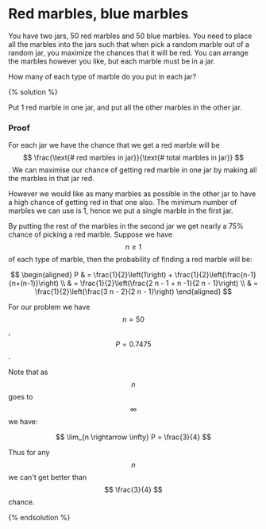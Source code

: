 # Red marbles, blue marbles

You have two jars, 50 red marbles and 50 blue marbles. You need to place all
the marbles into the jars such that when pick a random marble out of a random
jar, you maximize the chances that it will be red. You can arrange the marbles
however you like, but each marble must be in a jar.

How many of each type of marble do you put in each jar?

{% solution %}

Put 1 red marble in one jar, and put all the other marbles in the other jar.

### Proof

For each jar we have the chance that we get a red marble will be  $$ \frac{\text{#
red marbles in jar}}{\text{# total marbles in jar}} $$ . We can maximise our
chance of getting red marble in one jar by making all the marbles in that jar
red.

However we would like as many marbles as possible in the other jar to have a
high chance of getting red in that one also. The minimum number of marbles we
can use is 1, hence we put a single marble in the first jar.

By putting the rest of the marbles in the second jar we get nearly a 75% chance
of picking a red marble. Suppose we have  $$ n \ge 1 $$  of each type of marble, then
the probability of finding a red marble will be:

$$
\begin{aligned}
P
& =
  \frac{1}{2}\left(1\right) + \frac{1}{2}\left(\frac{n-1}{n+(n-1)}\right) \\
& = \frac{1}{2}\left(\frac{2 n - 1 + n -1}{2 n - 1}\right) \\
& = \frac{1}{2}\left(\frac{3 n - 2}{2 n - 1}\right)
\end{aligned}
$$

For our problem we have  $$ n = 50 $$ ,  $$ P = 0.7475 $$ .

Note that as  $$ n $$  goes to  $$ \infty $$  we have:

$$
\lim_{n \rightarrow \infty} P = \frac{3}{4}
$$

Thus for any  $$ n $$  we can't get better than  $$ \frac{3}{4} $$  chance.

{% endsolution %}
